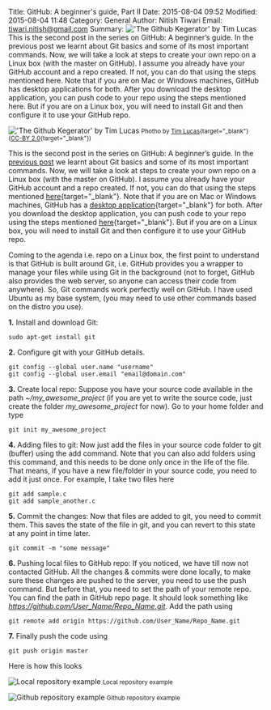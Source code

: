 Title: GitHub: A beginner's guide, Part II
Date: 2015-08-04 09:52
Modified: 2015-08-04 11:48
Category: General
Author: Nitish Tiwari
Email: tiwari.nitish@gmail.com
Summary: !['The Github Kegerator' by Tim Lucas]({filename}/images/2015-08-04_gitHub_a_beginners_guide_part_2/octobeer.jpg "'The Github Kegerator' by Tim Lucas") This is the second post in the series on GitHub: A beginner’s guide. In the previous post we learnt about Git basics and some of its most important commands. Now, we will take a look at steps to create your own repo on a Linux box (with the master on GitHub). I assume you already have your GitHub account and a repo created. If not, you can do that using the steps mentioned here. Note that if you are on Mac or Windows machines, GitHub has desktop applications for both. After you download the desktop application, you can push code to your repo using the steps mentioned here. But if you are on a Linux box, you will need to install Git and then configure it to use your GitHub repo.


!['The Github Kegerator' by Tim Lucas]({filename}/images/2015-08-04_gitHub_a_beginners_guide_part_2/octobeer.jpg "'The Github Kegerator' by Tim Lucas")
<small>Photho by [Tim Lucas](https://www.flickr.com/photos/toolmantim/ "Tim Lucas profile at Flickr"){target="_blank"} ([CC-BY 2.0](https://creativecommons.org/licenses/by/2.0/ "Creative Commons - Attribution 2.0 Generic (CC BY 2.0)"){target="_blank"})</small>

This is the second post in the series on GitHub: A beginner’s guide. In the [previous post](/github-a-beginners-guide-part-i.html "See 'GitHub: A beginner's guide, Part I'") we learnt about Git basics and some of its most important commands. Now, we will take a look at steps to create your own repo on a Linux box (with the master on GitHub). I assume you already have your GitHub account and a repo created. If not, you can do that using the steps mentioned [here](https://help.github.com/articles/create-a-repo/ "Create a repo in GitHub"){target="_blank"}. Note that if you are on Mac or Windows machines, GitHub has a [desktop application](https://desktop.github.com/ "GitHub desktop"){target="_blank"} for both. After you download the desktop application, you can push code to your repo using the steps mentioned [here](https://guides.github.com/introduction/getting-your-project-on-github/#desktop "Getting started with GitHub Desktop"){target="_blank"}. But if you are on a Linux box, you will need to install Git and then configure it to use your GitHub repo.

Coming to the agenda i.e. repo on a Linux box, the first point to understand is that GitHub is built around Git, i.e. GitHub provides you a wrapper to manage your files while using Git in the background (not to forget, GitHub also provides the web server, so anyone can access their code from anywhere). So, Git commands work perfectly well on GitHub. I have used Ubuntu as my base system, (you may need to use other commands based on the distro you use).

**1.** Install and download Git:
```
sudo apt-get install git
```
**2.** Configure git with your GitHub details.
```
git config --global user.name "username"
git config --global user.email "email@domain.com"
```
**3.** Create local repo: Suppose you have your source code available in the path *~/my_awesome_project* (if you are yet to write the source code, just create the folder *my_awesome_project* for now). Go to your home folder and type ­
```
git init my_awesome_project
```
**4.** Adding files to git: Now just add the files in your source code folder to git (buffer) using the add command. Note that you can also add folders using this command, and this needs to be done only once in the life of the file. That means, if you have a new file/folder in your source code, you need to add it just once. For example, I take two files here ­
```
git add sample.c
git add sample_another.c
```
**5.** Commit the changes: Now that files are added to git, you need to commit them. This saves the state of the file in git, and you can revert to this state at any point in time later.
```
git commit -m "some message"
```
**6.** Pushing local files to GitHub repo: If you noticed, we have till now not contacted GitHub. All the changes & commits were done locally, to make sure these changes are pushed to the server, you need to use the push command. But before that, you need to set the path of your remote repo. You can find the path in GitHub repo page. It should look something like *https://github.com/User_Name/Repo_Name.git*. Add the path using
```
git remote add origin https://github.com/User_Name/Repo_Name.git
```
**7.** Finally push the code using
```
git push origin master
```
Here is how this looks

![Local repository example]({filename}/images/2015-08-04_gitHub_a_beginners_guide_part_2/LocalRepo.png)
<small>Local repository example</small>
  
![Github repository example]({filename}/images/2015-08-04_gitHub_a_beginners_guide_part_2/GitHubRepo.png)
<small>Github repository example</small>
